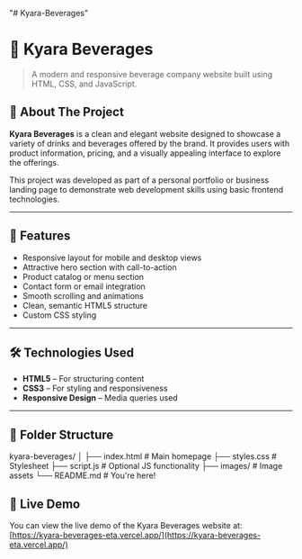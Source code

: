 "# Kyara-Beverages" 
# 🥤 Kyara Beverages

> A modern and responsive beverage company website built using HTML, CSS, and JavaScript.



## 📌 About The Project

**Kyara Beverages** is a clean and elegant website designed to showcase a variety of drinks and beverages offered by the brand. It provides users with product information, pricing, and a visually appealing interface to explore the offerings.

This project was developed as part of a personal portfolio or business landing page to demonstrate web development skills using basic frontend technologies.

---

## 🧩 Features

- Responsive layout for mobile and desktop views  
- Attractive hero section with call-to-action  
- Product catalog or menu section  
- Contact form or email integration  
- Smooth scrolling and animations  
- Clean, semantic HTML5 structure  
- Custom CSS styling  

---

## 🛠 Technologies Used

- **HTML5** – For structuring content  
- **CSS3** – For styling and responsiveness  
- **Responsive Design** – Media queries used  

---

## 📁 Folder Structure
kyara-beverages/
│
├── index.html # Main homepage
├── styles.css # Stylesheet
├── script.js # Optional JS functionality
├── images/ # Image assets
└── README.md # You're here!


## 🚀 Live Demo

You can view the live demo of the Kyara Beverages website at:
[https://kyara-beverages-eta.vercel.app/](https://kyara-beverages-eta.vercel.app/) 

